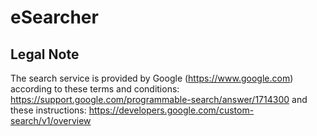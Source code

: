 # eSearcher

## Legal Note

The search service is provided by Google (https://www.google.com) according to these terms and conditions: https://support.google.com/programmable-search/answer/1714300 and these instructions: https://developers.google.com/custom-search/v1/overview

